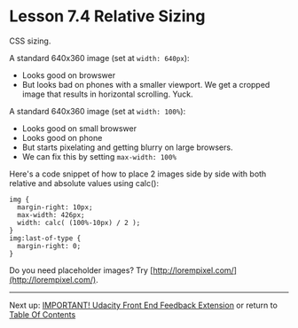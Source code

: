 # Lesson 7.4 Relative Sizing

CSS sizing.

A standard 640x360 image (set at `width: 640px`):
- Looks good on browswer
- But looks bad on phones with a smaller viewport. We get a cropped image that results in horizontal scrolling. Yuck.

A standard 640x360 image (set at `width: 100%`):
- Looks good on small browswer
- Looks good on phone
- But starts pixelating and getting blurry on large browsers.
- We can fix this by setting `max-width: 100%`

Here's a code snippet of how to place 2 images side by side with both relative and absolute values using calc():
```
img {
  margin-right: 10px;
  max-width: 426px;
  width: calc( (100%-10px) / 2 );
}
img:last-of-type {
  margin-right: 0;
}
```

Do you need placeholder images? Try [http://lorempixel.com/](http://lorempixel.com/).

- - -
Next up: [IMPORTANT! Udacity Front End Feedback Extension](ND024_Part2_Lesson07_05.md) or return to [Table Of Contents](./ND024_TableOfContents.md)
